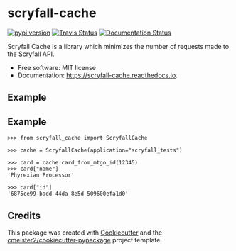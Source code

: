 # scryfall-cache


[![pypi version](https://img.shields.io/pypi/v/scryfall_cache.svg)](https://pypi.python.org/pypi/scryfall_cache)
[![Travis Status](https://img.shields.io/travis/cmeister2/scryfall_cache.svg)](https://travis-ci.org/cmeister2/scryfall_cache)
[![Documentation Status](https://readthedocs.org/projects/scryfall-cache/badge/?version=latest)](https://scryfall-cache.readthedocs.io/en/latest/?badge=latest)


Scryfall Cache is a library which minimizes the number of requests made to the Scryfall API.


- Free software: MIT license
- Documentation: https://scryfall-cache.readthedocs.io.


## Example

## Example

    >>> from scryfall_cache import ScryfallCache

    >>> cache = ScryfallCache(application="scryfall_tests")

    >>> card = cache.card_from_mtgo_id(12345)
    >>> card["name"]
    'Phyrexian Processor'

    >>> card["id"]
    '6875ce99-badd-44da-8e5d-509600efa1d0'


## Credits

This package was created with [Cookiecutter](https://github.com/audreyr/cookiecutter) and the [cmeister2/cookiecutter-pypackage](https://github.com/cmeister2/cookiecutter-pypackage) project template.
